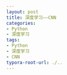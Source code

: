 ```yaml
---
layout: post
title: 深度学习——CNN
categories:
- Python
- 深度学习
tags:
- Python
- 深度学习
- CNN
typora-root-url: ./..
---
```

